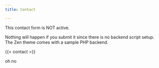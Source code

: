 ```yaml
---
title: Contact

---
```


This contact form is NOT active.

Nothing will happen if you submit it since there is no backend script setup. The Zen theme comes with a sample PHP backend.


{{< contact >}}

oh no
